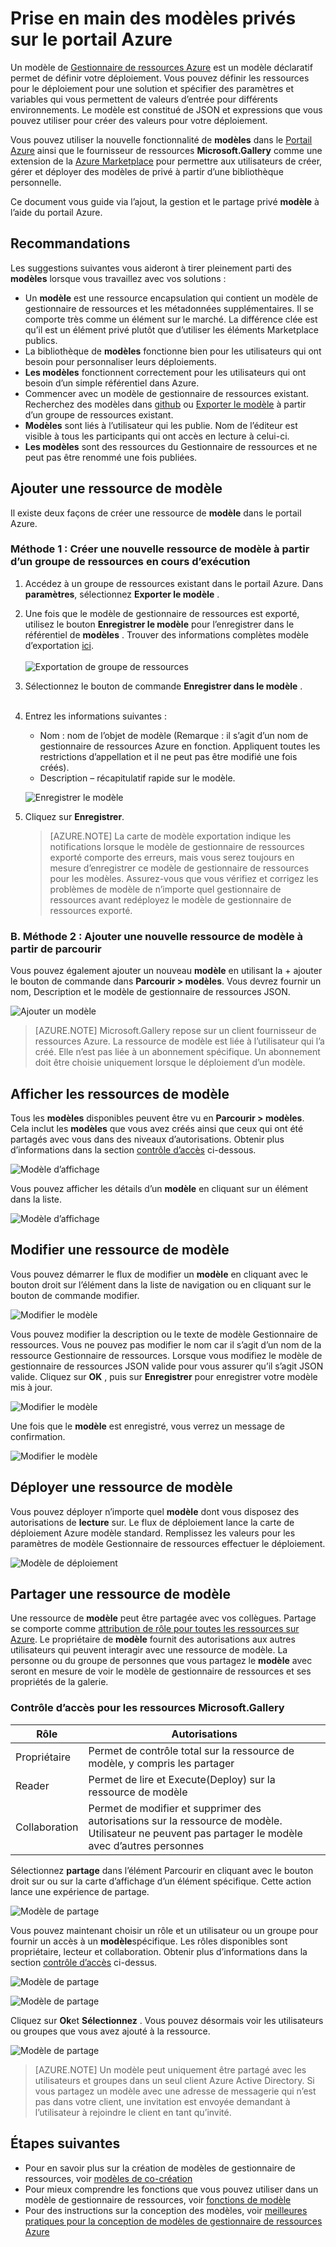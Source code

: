 <properties
   pageTitle="Prise en main avec les modèles privés | Microsoft Azure"
   description="Ajouter, gérer et partager vos modèles privées en utilisant le portail Azure, l’infrastructure du langage commun Azure ou PowerShell."
   services="marketplace-customer"
   documentationCenter=""
   authors="VybavaRamadoss"
   manager="asimm"
   editor=""
   tags="marketplace, azure-resource-manager"
   keywords=""/>

<tags
   ms.service="marketplace"
   ms.devlang="na"
   ms.topic="get-started-article"
   ms.tgt_pltfrm="na"
   ms.workload="na"
   ms.date="05/18/2016"
   ms.author="vybavar"/>

# <a name="get-started-with-private-templates-on-the-azure-portal"></a>Prise en main des modèles privés sur le portail Azure

Un modèle de [Gestionnaire de ressources Azure](../resource-group-authoring-templates.md) est un modèle déclaratif permet de définir votre déploiement. Vous pouvez définir les ressources pour le déploiement pour une solution et spécifier des paramètres et variables qui vous permettent de valeurs d’entrée pour différents environnements. Le modèle est constitué de JSON et expressions que vous pouvez utiliser pour créer des valeurs pour votre déploiement.

Vous pouvez utiliser la nouvelle fonctionnalité de **modèles** dans le [Portail Azure](https://portal.azure.com) ainsi que le fournisseur de ressources **Microsoft.Gallery** comme une extension de la [Azure Marketplace](https://azure.microsoft.com/marketplace/) pour permettre aux utilisateurs de créer, gérer et déployer des modèles de privé à partir d’une bibliothèque personnelle.

Ce document vous guide via l’ajout, la gestion et le partage privé **modèle** à l’aide du portail Azure.

## <a name="guidance"></a>Recommandations

Les suggestions suivantes vous aideront à tirer pleinement parti des **modèles** lorsque vous travaillez avec vos solutions :

- Un **modèle** est une ressource encapsulation qui contient un modèle de gestionnaire de ressources et les métadonnées supplémentaires. Il se comporte très comme un élément sur le marché. La différence clée est qu’il est un élément privé plutôt que d’utiliser les éléments Marketplace publics.
- La bibliothèque de **modèles** fonctionne bien pour les utilisateurs qui ont besoin pour personnaliser leurs déploiements.
- **Les modèles** fonctionnent correctement pour les utilisateurs qui ont besoin d’un simple référentiel dans Azure.
- Commencer avec un modèle de gestionnaire de ressources existant. Recherchez des modèles dans [github](https://github.com/Azure/azure-quickstart-templates) ou [Exporter le modèle](../resource-manager-export-template.md) à partir d’un groupe de ressources existant.
- **Modèles** sont liés à l’utilisateur qui les publie. Nom de l’éditeur est visible à tous les participants qui ont accès en lecture à celui-ci.
- **Les modèles** sont des ressources du Gestionnaire de ressources et ne peut pas être renommé une fois publiées.

## <a name="add-a-template-resource"></a>Ajouter une ressource de modèle

Il existe deux façons de créer une ressource de **modèle** dans le portail Azure.

### <a name="method-1--create-a-new-template-resource-from-a-running-resource-group"></a>Méthode 1 : Créer une nouvelle ressource de modèle à partir d’un groupe de ressources en cours d’exécution

1. Accédez à un groupe de ressources existant dans le portail Azure. Dans **paramètres**, sélectionnez **Exporter le modèle** .
2. Une fois que le modèle de gestionnaire de ressources est exporté, utilisez le bouton **Enregistrer le modèle** pour l’enregistrer dans le référentiel de **modèles** . Trouver des informations complètes modèle d’exportation [ici](../resource-manager-export-template.md).
<br /><br />
![Exportation de groupe de ressources](media/rg-export-portal1.PNG)  <br />

3. Sélectionnez le bouton de commande **Enregistrer dans le modèle** .
<br /><br />

4. Entrez les informations suivantes :

    - Nom : nom de l’objet de modèle (Remarque : il s’agit d’un nom de gestionnaire de ressources Azure en fonction. Appliquent toutes les restrictions d’appellation et il ne peut pas être modifié une fois créés).
    - Description – récapitulatif rapide sur le modèle.

    ![Enregistrer le modèle](media/save-template-portal1.PNG)  <br />

5. Cliquez sur **Enregistrer**.

    > [AZURE.NOTE] La carte de modèle exportation indique les notifications lorsque le modèle de gestionnaire de ressources exporté comporte des erreurs, mais vous serez toujours en mesure d’enregistrer ce modèle de gestionnaire de ressources pour les modèles. Assurez-vous que vous vérifiez et corrigez les problèmes de modèle de n’importe quel gestionnaire de ressources avant redéployez le modèle de gestionnaire de ressources exporté.

### <a name="b-method-2--add-a-new-template-resource-from-browse"></a>B. Méthode 2 : Ajouter une nouvelle ressource de modèle à partir de parcourir

Vous pouvez également ajouter un nouveau **modèle** en utilisant la + ajouter le bouton de commande dans **Parcourir > modèles**. Vous devrez fournir un nom, Description et le modèle de gestionnaire de ressources JSON.

![Ajouter un modèle](media/add-template-portal1.PNG)  <br />

> [AZURE.NOTE] Microsoft.Gallery repose sur un client fournisseur de ressources Azure. La ressource de modèle est liée à l’utilisateur qui l’a créé. Elle n’est pas liée à un abonnement spécifique. Un abonnement doit être choisie uniquement lorsque le déploiement d’un modèle.

## <a name="view-template-resources"></a>Afficher les ressources de modèle

Tous les **modèles** disponibles peuvent être vu en **Parcourir > modèles**. Cela inclut les **modèles** que vous avez créés ainsi que ceux qui ont été partagés avec vous dans des niveaux d’autorisations. Obtenir plus d’informations dans la section [contrôle d’accès](#access-control-for-a-tenant-resource-provider) ci-dessous.

![Modèle d’affichage](media/view-template-portal1.PNG)  <br />

Vous pouvez afficher les détails d’un **modèle** en cliquant sur un élément dans la liste.

![Modèle d’affichage](media/view-template-portal2c.png)  <br />

## <a name="edit-a-template-resource"></a>Modifier une ressource de modèle

Vous pouvez démarrer le flux de modifier un **modèle** en cliquant avec le bouton droit sur l’élément dans la liste de navigation ou en cliquant sur le bouton de commande modifier.

![Modifier le modèle](media/edit-template-portal1a.PNG)  <br />

Vous pouvez modifier la description ou le texte de modèle Gestionnaire de ressources. Vous ne pouvez pas modifier le nom car il s’agit d’un nom de la ressource Gestionnaire de ressources. Lorsque vous modifiez le modèle de gestionnaire de ressources JSON valide pour vous assurer qu’il s’agit JSON valide. Cliquez sur **OK** , puis sur **Enregistrer** pour enregistrer votre modèle mis à jour.

![Modifier le modèle](media/edit-template-portal2a.PNG)  <br />

Une fois que le **modèle** est enregistré, vous verrez un message de confirmation.

![Modifier le modèle](media/edit-template-portal3b.png)  <br />

## <a name="deploy-a-template-resource"></a>Déployer une ressource de modèle

Vous pouvez déployer n’importe quel **modèle** dont vous disposez des autorisations de **lecture** sur. Le flux de déploiement lance la carte de déploiement Azure modèle standard. Remplissez les valeurs pour les paramètres de modèle Gestionnaire de ressources effectuer le déploiement.

![Modèle de déploiement](media/deploy-template-portal1b.png)  <br />

## <a name="share-a-template-resource"></a>Partager une ressource de modèle

Une ressource de **modèle** peut être partagée avec vos collègues. Partage se comporte comme [attribution de rôle pour toutes les ressources sur Azure](../active-directory/role-based-access-control-configure.md). Le propriétaire de **modèle** fournit des autorisations aux autres utilisateurs qui peuvent interagir avec une ressource de modèle. La personne ou du groupe de personnes que vous partagez le **modèle** avec seront en mesure de voir le modèle de gestionnaire de ressources et ses propriétés de la galerie.

### <a name="access-control-for-the-microsoftgallery-resources"></a>Contrôle d’accès pour les ressources Microsoft.Gallery

Rôle | Autorisations
---|----
Propriétaire | Permet de contrôle total sur la ressource de modèle, y compris les partager
Reader | Permet de lire et Execute(Deploy) sur la ressource de modèle
Collaboration | Permet de modifier et supprimer des autorisations sur la ressource de modèle. Utilisateur ne peuvent pas partager le modèle avec d’autres personnes

Sélectionnez **partage** dans l’élément Parcourir en cliquant avec le bouton droit sur ou sur la carte d’affichage d’un élément spécifique. Cette action lance une expérience de partage.

![Modèle de partage](media/share-template-portal1a.png)  <br />

 Vous pouvez maintenant choisir un rôle et un utilisateur ou un groupe pour fournir un accès à un **modèle**spécifique. Les rôles disponibles sont propriétaire, lecteur et collaboration. Obtenir plus d’informations dans la section [contrôle d’accès](#access-control-for-a-tenant-resource-provider) ci-dessus.

![Modèle de partage](media/share-template-portal2b.png)  <br />

![Modèle de partage](media/share-template-portal3b.png)  <br />

Cliquez sur **Ok**et **Sélectionnez** . Vous pouvez désormais voir les utilisateurs ou groupes que vous avez ajouté à la ressource.

![Modèle de partage](media/share-template-portal4b.png)  <br />

> [AZURE.NOTE] Un modèle peut uniquement être partagé avec les utilisateurs et groupes dans un seul client Azure Active Directory. Si vous partagez un modèle avec une adresse de messagerie qui n’est pas dans votre client, une invitation est envoyée demandant à l’utilisateur à rejoindre le client en tant qu’invité.

## <a name="next-steps"></a>Étapes suivantes

- Pour en savoir plus sur la création de modèles de gestionnaire de ressources, voir [modèles de co-création](../resource-group-authoring-templates.md)
- Pour mieux comprendre les fonctions que vous pouvez utiliser dans un modèle de gestionnaire de ressources, voir [fonctions de modèle](../resource-group-template-functions.md)
- Pour des instructions sur la conception des modèles, voir [meilleures pratiques pour la conception de modèles de gestionnaire de ressources Azure](../best-practices-resource-manager-design-templates.md)
